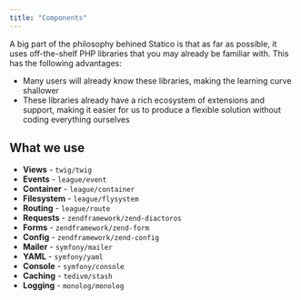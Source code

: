 ```yaml
---
title: "Components"
---
```


A big part of the philosophy behined Statico is that as far as possible, it uses off-the-shelf PHP libraries that you may already be familiar with. This has the following advantages:

* Many users will already know these libraries, making the learning curve shallower
* These libraries already have a rich ecosystem of extensions and support, making it easier for us to produce a flexible solution without coding everything ourselves

What we use
-----------

* **Views** - `twig/twig`
* **Events** - `league/event`
* **Container** - `league/container`
* **Filesystem** - `league/flysystem`
* **Routing** - `league/route`
* **Requests** - `zendframework/zend-diactoros`
* **Forms** - `zendframework/zend-form`
* **Config** - `zendframework/zend-config`
* **Mailer** - `symfony/mailer`
* **YAML** - `symfony/yaml`
* **Console** - `symfony/console`
* **Caching** - `tedivm/stash`
* **Logging** - `monolog/monolog`

